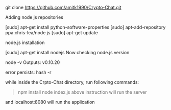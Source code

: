 
git clone https://github.com/amitk1990/Crypto-Chat.git

Adding node js repositories

[sudo] apt-get install python-software-properties
[sudo] apt-add-repository ppa:chris-lea/node.js
[sudo] apt-get update

node.js installation

[sudo] apt-get install nodejs
Now checking node.js version

node -v
Outputs: v0.10.20

error persists: hash -r

while inside the Crpto-Chat directory, run following commands:
> npm install
> node index.js 
above instruction will run the server

and localhost:8080 will run the application